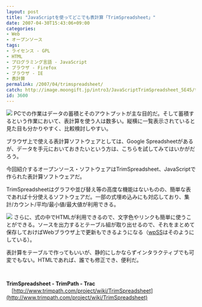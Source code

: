 ```yaml
---
layout: post
title: "JavaScriptを使ってどこでも表計算「TrimSpreadsheet」"
date: 2007-04-30T15:43:06+09:00
categories:
- Web
- オープンソース
tags: 
- ライセンス - GPL
- HTML
- プログラミング言語 - JavaScript
- ブラウザ - Firefox
- ブラウザ - IE
- 表計算
permalink: /2007/04/trimspreadsheet/
catch: http://image.moongift.jp/intro3/JavaScriptTrimSpreadsheet_5E45/trimspreadsheet06_thumb1.png
id: 3600
---
```

[![](http://image.moongift.jp/intro3/JavaScriptTrimSpreadsheet_5E45/trimspreadsheet03_thumb1.png)](http://image.moongift.jp/intro3/JavaScriptTrimSpreadsheet_5E45/trimspreadsheet033.png) PCでの作業はデータの蓄積とそのアウトプットが主な目的だ。そして蓄積するという作業において、表計算を使う人は数多い。縦横に一覧表示されていると見た目も分かりやすく、比較検討しやすい。

 

ブラウザ上で使える表計算ソフトウェアとしては、Google Spreadsheetがあるが、データを手元においておきたいという方は、こちらを試してみてはいかがだろう。

 

今回紹介するオープンソース・ソフトウェアはTrimSpreadsheet、JavaScriptで作られた表計算ソフトウェアだ。

<!--more--> 

TrimSpreadsheetはグラフや並び替え等の高度な機能はないものの、簡単な表であれば十分使えるソフトウェアだ。一部の式埋め込みにも対応しており、集計/カウント/平均/最小値/最大値が利用できる。

 

[![](http://image.moongift.jp/intro3/JavaScriptTrimSpreadsheet_5E45/trimspreadsheet06_thumb1.png)](http://image.moongift.jp/intro3/JavaScriptTrimSpreadsheet_5E45/trimspreadsheet063.png) さらに、式の中でHTMLが利用できるので、文字色やリンクも簡単に使うことができる。ソースを出力するとテーブル組が取り出せるので、それをまとめて保存しておけばWebブラウザ上で更新もできるようになる（[wpSS](http://www.moongift.jp/2007/04/wpss/)はそのようにしている）。

 

表計算をテーブルで作ってもいいが、静的にしかならずインタラクティブでも可変でもない。HTMLであれば、誰でも修正でき、便利だ。

 

&nbsp;

 

**TrimSpreadsheet - TrimPath - Trac**  
　[http://www.trimpath.com/project/wiki/TrimSpreadsheet](http://www.trimpath.com/project/wiki/TrimSpreadsheet)

